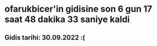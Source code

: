 # ofarukbicer'in gidisine son 6 gun 17 saat 48 dakika 33 saniye kaldi

## Gidis tarihi: 30.09.2022 :(